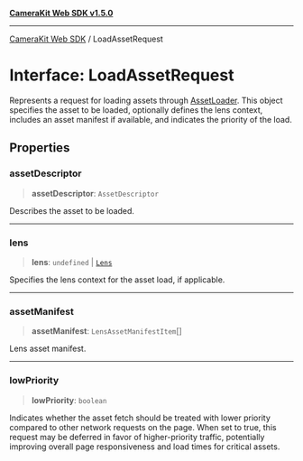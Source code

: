 [**CameraKit Web SDK v1.5.0**](../README.md)

***

[CameraKit Web SDK](../globals.md) / LoadAssetRequest

# Interface: LoadAssetRequest

Represents a request for loading assets through [AssetLoader](../type-aliases/AssetLoader.md). This object specifies the asset to be loaded,
optionally defines the lens context, includes an asset manifest if available, and indicates the priority of the load.

## Properties

### assetDescriptor

> **assetDescriptor**: `AssetDescriptor`

Describes the asset to be loaded.

***

### lens

> **lens**: `undefined` \| [`Lens`](Lens.md)

Specifies the lens context for the asset load, if applicable.

***

### assetManifest

> **assetManifest**: `LensAssetManifestItem`[]

Lens asset manifest.

***

### lowPriority

> **lowPriority**: `boolean`

Indicates whether the asset fetch should be treated with lower priority compared to other
network requests on the page. When set to true, this request may be deferred in favor of higher-priority
traffic, potentially improving overall page responsiveness and load times for critical assets.
